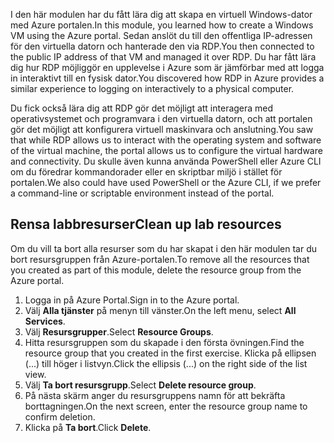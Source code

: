 <span data-ttu-id="db1ab-101">I den här modulen har du fått lära dig att skapa en virtuell Windows-dator med Azure portalen.</span><span class="sxs-lookup"><span data-stu-id="db1ab-101">In this module, you learned how to create a Windows VM using the Azure portal.</span></span> <span data-ttu-id="db1ab-102">Sedan anslöt du till den offentliga IP-adressen för den virtuella datorn och hanterade den via RDP.</span><span class="sxs-lookup"><span data-stu-id="db1ab-102">You then connected to the public IP address of that VM and managed it over RDP.</span></span> <span data-ttu-id="db1ab-103">Du har fått lära dig hur RDP möjliggör en upplevelse i Azure som är jämförbar med att logga in interaktivt till en fysisk dator.</span><span class="sxs-lookup"><span data-stu-id="db1ab-103">You discovered how RDP in Azure provides a similar experience to logging on interactively to a physical computer.</span></span>

<span data-ttu-id="db1ab-104">Du fick också lära dig att RDP gör det möjligt att interagera med operativsystemet och programvara i den virtuella datorn, och att portalen gör det möjligt att konfigurera virtuell maskinvara och anslutning.</span><span class="sxs-lookup"><span data-stu-id="db1ab-104">You saw that while RDP allows us to interact with the operating system and software of the virtual machine, the portal allows us to configure the virtual hardware and connectivity.</span></span> <span data-ttu-id="db1ab-105">Du skulle även kunna använda PowerShell eller Azure CLI om du föredrar kommandorader eller en skriptbar miljö i stället för portalen.</span><span class="sxs-lookup"><span data-stu-id="db1ab-105">We also could have used PowerShell or the Azure CLI, if we prefer a command-line or scriptable environment instead of the portal.</span></span>

## <a name="clean-up-lab-resources"></a><span data-ttu-id="db1ab-106">Rensa labbresurser</span><span class="sxs-lookup"><span data-stu-id="db1ab-106">Clean up lab resources</span></span>

<span data-ttu-id="db1ab-107">Om du vill ta bort alla resurser som du har skapat i den här modulen tar du bort resursgruppen från Azure-portalen.</span><span class="sxs-lookup"><span data-stu-id="db1ab-107">To remove all the resources that you created as part of this module, delete the resource group from the Azure portal.</span></span>

1. <span data-ttu-id="db1ab-108">Logga in på Azure Portal.</span><span class="sxs-lookup"><span data-stu-id="db1ab-108">Sign in to the Azure portal.</span></span>
1. <span data-ttu-id="db1ab-109">Välj **Alla tjänster** på menyn till vänster.</span><span class="sxs-lookup"><span data-stu-id="db1ab-109">On the left menu, select **All Services**.</span></span>
1. <span data-ttu-id="db1ab-110">Välj **Resursgrupper**.</span><span class="sxs-lookup"><span data-stu-id="db1ab-110">Select **Resource Groups**.</span></span>
1. <span data-ttu-id="db1ab-111">Hitta resursgruppen som du skapade i den första övningen.</span><span class="sxs-lookup"><span data-stu-id="db1ab-111">Find the resource group that you created in the first exercise.</span></span> <span data-ttu-id="db1ab-112">Klicka på ellipsen (...) till höger i listvyn.</span><span class="sxs-lookup"><span data-stu-id="db1ab-112">Click the ellipsis (...) on the right side of the list view.</span></span>
1. <span data-ttu-id="db1ab-113">Välj **Ta bort resursgrupp**.</span><span class="sxs-lookup"><span data-stu-id="db1ab-113">Select **Delete resource group**.</span></span>
1. <span data-ttu-id="db1ab-114">På nästa skärm anger du resursgruppens namn för att bekräfta borttagningen.</span><span class="sxs-lookup"><span data-stu-id="db1ab-114">On the next screen, enter the resource group name to confirm deletion.</span></span>
1. <span data-ttu-id="db1ab-115">Klicka på **Ta bort**.</span><span class="sxs-lookup"><span data-stu-id="db1ab-115">Click **Delete**.</span></span>
